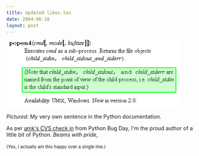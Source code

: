 ```yaml
---
title: Updated libos.tex
date: 2004-06-18
layout: post
---
```


![Line 380 of libos.tex](/Gfx/PythonFame.png)

*Pictured*: My very own sentence in the Python documentation.

As per [amk's CVS check in][amk] from Python Bug Day, I'm the proud
author of a little bit of Python. *Beams with pride*,

[amk]: https://bugs.python.org/issue918710

<small>(Yes, I actually am this happy over a single line.)</small>
